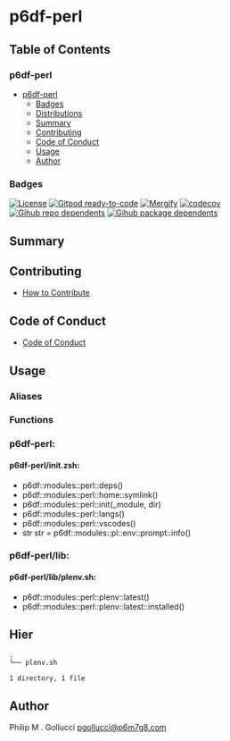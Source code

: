 # p6df-perl

## Table of Contents


### p6df-perl
- [p6df-perl](#p6df-perl)
  - [Badges](#badges)
  - [Distributions](#distributions)
  - [Summary](#summary)
  - [Contributing](#contributing)
  - [Code of Conduct](#code-of-conduct)
  - [Usage](#usage)
  - [Author](#author)

### Badges

[![License](https://img.shields.io/badge/License-Apache%202.0-yellowgreen.svg)](https://opensource.org/licenses/Apache-2.0)
[![Gitpod ready-to-code](https://img.shields.io/badge/Gitpod-ready--to--code-blue?logo=gitpod)](https://gitpod.io/#https://github.com/p6m7g8/p6df-perl)
[![Mergify](https://img.shields.io/endpoint.svg?url=https://gh.mergify.io/badges/p6m7g8/p6df-perl/&style=flat)](https://mergify.io)
[![codecov](https://codecov.io/gh/p6m7g8/p6df-perl/branch/master/graph/badge.svg?token=14Yj1fZbew)](https://codecov.io/gh/p6m7g8/p6df-perl)
[![Gihub repo dependents](https://badgen.net/github/dependents-repo/p6m7g8/p6df-perl)](https://github.com/p6m7g8/p6df-perl/network/dependents?dependent_type=REPOSITORY)
[![Gihub package dependents](https://badgen.net/github/dependents-pkg/p6m7g8/p6df-perl)](https://github.com/p6m7g8/p6df-perl/network/dependents?dependent_type=PACKAGE)

## Summary

## Contributing

- [How to Contribute](CONTRIBUTING.md)

## Code of Conduct

- [Code of Conduct](https://github.com/p6m7g8/.github/blob/master/CODE_OF_CONDUCT.md)

## Usage


### Aliases


### Functions

### p6df-perl:

#### p6df-perl/init.zsh:

- p6df::modules::perl::deps()
- p6df::modules::perl::home::symlink()
- p6df::modules::perl::init(_module, dir)
- p6df::modules::perl::langs()
- p6df::modules::perl::vscodes()
- str str = p6df::modules::pl::env::prompt::info()


### p6df-perl/lib:

#### p6df-perl/lib/plenv.sh:

- p6df::modules::perl::plenv::latest()
- p6df::modules::perl::plenv::latest::installed()



## Hier
```text
.
└── plenv.sh

1 directory, 1 file
```
## Author

Philip M . Gollucci <pgollucci@p6m7g8.com>
